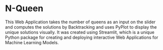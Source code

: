 # N-Queen
This Web Application takes the number of queens as an input on the slider and computes the solutions by Backtracking and uses PyPlot to display the unique solutions visually.
It was created using Streamlit, which is a unique Python package for creating and deploying interactive Web Applications for Machine Learning Models.

